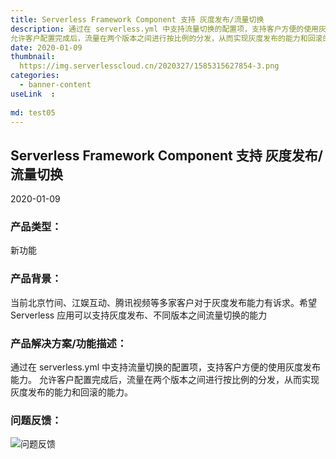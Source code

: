 ```yaml
---
title: Serverless Framework Component 支持 灰度发布/流量切换
description: 通过在 serverless.yml 中支持流量切换的配置项，支持客户方便的使用灰度发布能力。
允许客户配置完成后，流量在两个版本之间进行按比例的分发，从而实现灰度发布的能力和回滚的能力。
date: 2020-01-09
thumbnail: 
  https://img.serverlesscloud.cn/2020327/1585315627854-3.png  
categories:
  - banner-content
useLink  : 
 
md: test05
---
```

## **Serverless Framework Component 支持 灰度发布/流量切换**

2020-01-09

### **产品类型**：
新功能

### **产品背景**：
当前北京竹间、江娱互动、腾讯视频等多家客户对于灰度发布能力有诉求。希望 Serverless 应用可以支持灰度发布、不同版本之间流量切换的能力

### **产品解决方案/功能描述**：
通过在 serverless.yml 中支持流量切换的配置项，支持客户方便的使用灰度发布能力。
允许客户配置完成后，流量在两个版本之间进行按比例的分发，从而实现灰度发布的能力和回滚的能力。


### 问题反馈：

![问题反馈](https://img.serverlesscloud.cn/2020327/1585301778751-1577362754931-egg.png )


